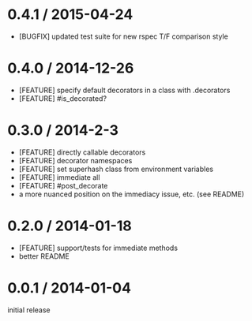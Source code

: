 # 0.4.1 / 2015-04-24
* [BUGFIX] updated test suite for new rspec T/F comparison style

# 0.4.0 / 2014-12-26

* [FEATURE] specify default decorators in a class with .decorators
* [FEATURE] #is_decorated?

# 0.3.0 / 2014-2-3

* [FEATURE] directly callable decorators
* [FEATURE] decorator namespaces
* [FEATURE] set superhash class from environment variables
* [FEATURE] immediate all
* [FEATURE] #post_decorate
* a more nuanced position on the immediacy issue, etc. (see README)

# 0.2.0 / 2014-01-18

* [FEATURE] support/tests for immediate methods
* better README

# 0.0.1 / 2014-01-04

initial release
